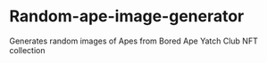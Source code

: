 # Random-ape-image-generator
Generates random images of Apes from Bored Ape Yatch Club NFT collection
